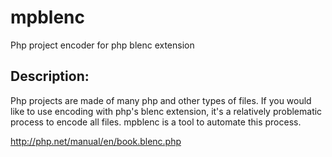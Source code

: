 # mpblenc
Php project encoder for php blenc extension


## Description:

Php projects are made of many php and other types of files. If you would like to use encoding with php's blenc extension, it's a relatively problematic process to encode all files. mpblenc is a tool to automate this process.

http://php.net/manual/en/book.blenc.php
